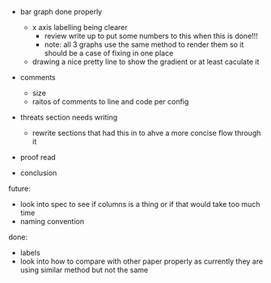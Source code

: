 - bar graph done properly
  - x axis labelling being clearer
    - review write up to put some numbers to this when this is done!!!
    - note: all 3 graphs use the same method to render them so it should be a case of fixing in one place
  - drawing a nice pretty line to show the gradient or at least caculate it

- comments 
  - size 
  - raitos of comments to line and code per config

- threats section needs writing
    - rewrite sections that had this in to ahve a more concise flow through it

- proof read
- conclusion




future:
- look into spec to see if columns is a thing or if that would take too much time
- naming convention

done:
- labels
- look into how to compare with other paper properly as currently they are using similar method but not the same
